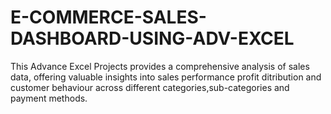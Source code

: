 # E-COMMERCE-SALES-DASHBOARD-USING-ADV-EXCEL
This Advance Excel Projects provides a comprehensive analysis of sales data, offering valuable insights into sales performance profit ditribution and customer behaviour across different categories,sub-categories and payment methods.

